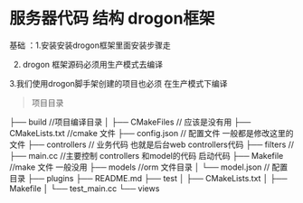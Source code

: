 # 服务器代码 结构 drogon框架

基础 ：1.安装安装drogon框架里面安装步骤走

2. drogon 框架源码必须用生产模式去编译 

3.我们使用drogon脚手架创建的项目也必须 在生产模式下编译


> 项目目录

├── build   //项目编译目录
│ 
├── CMakeFiles          // 应该是没有用
├── CMakeLists.txt      //cmake 文件
├── config.json         // 配置文件 一般都是修改这里的文件
├── controllers         // 业务代码 也就是后台web controllers代码
├── filters             //
├── main.cc             //主要控制 controllers 和model的代码 启动代码
├── Makefile            //make 文件 一般没用
├── models              //orm 文件目录
│   └── model.json      // 配置目录
├── plugins
├── README.md
├── test
│   ├── CMakeLists.txt
│   ├── Makefile
│   └── test_main.cc
└── views
